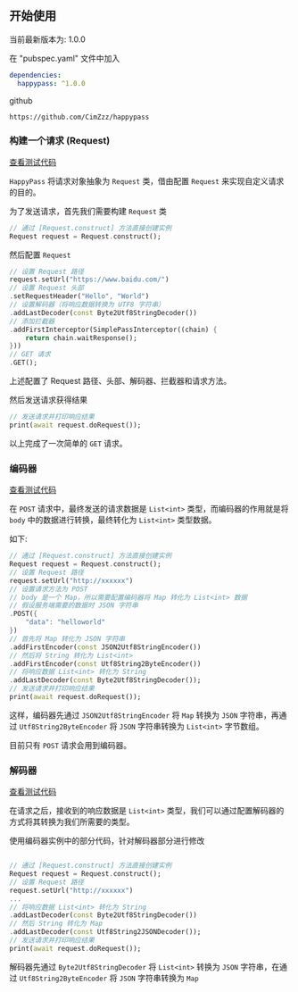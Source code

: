## 开始使用

当前最新版本为: 1.0.0

在 "pubspec.yaml" 文件中加入
```yaml
dependencies:
  happypass: ^1.0.0
```

github
```text
https://github.com/CimZzz/happypass
```

### 构建一个请求 (Request)

[查看测试代码](example/example1.dart)

``HappyPass`` 将请求对象抽象为 `Request` 类，借由配置 `Request` 来实现自定义请求的目的。

为了发送请求，首先我们需要构建 ``Request`` 类

```dart
// 通过 [Request.construct] 方法直接创建实例
Request request = Request.construct();
```

然后配置 ``Request``

```dart
// 设置 Request 路径
request.setUrl("https://www.baidu.com/")
// 设置 Request 头部
.setRequestHeader("Hello", "World")
// 设置解码器（将响应数据转换为 UTF8 字符串）
.addLastDecoder(const Byte2Utf8StringDecoder())
// 添加拦截器
.addFirstInterceptor(SimplePassInterceptor((chain) {
	return chain.waitResponse();
}))
// GET 请求
.GET();
```

上述配置了 Request 路径、头部、解码器、拦截器和请求方法。

然后发送请求获得结果

```dart
// 发送请求并打印响应结果
print(await request.doRequest());
```

以上完成了一次简单的 `GET` 请求。

### 编码器

[查看测试代码](example/example2.dart)

在 `POST` 请求中，最终发送的请求数据是 `List<int>` 类型，而编码器的作用就是将 `body` 中的数据进行转换，最终转化为 `List<int>` 类型数据。

如下:
```dart
// 通过 [Request.construct] 方法直接创建实例
Request request = Request.construct();
// 设置 Request 路径
request.setUrl("http://xxxxxx")
// 设置请求方法为 POST
// body 是一个 Map，所以需要配置编码器将 Map 转化为 List<int> 数据
// 假设服务端需要的数据时 JSON 字符串
.POST({
	"data": "helloworld"
})
// 首先将 Map 转化为 JSON 字符串
.addFirstEncoder(const JSON2Utf8StringEncoder())
// 然后将 String 转化为 List<int>
.addFirstEncoder(const Utf8String2ByteEncoder())
// 将响应数据 List<int> 转化为 String
.addLastDecoder(const Byte2Utf8StringDecoder());
// 发送请求并打印响应结果
print(await request.doRequest());
```

这样，编码器先通过 `JSON2Utf8StringEncoder` 将 ``Map`` 转换为 `JSON` 字符串，再通过 `Utf8String2ByteEncoder` 将 `JSON` 字符串转换为 `List<int>` 字节数组。

目前只有 ``POST`` 请求会用到编码器。

### 解码器

[查看测试代码](example/example3.dart)

在请求之后，接收到的响应数据是 `List<int>` 类型，我们可以通过配置解码器的方式将其转换为我们所需要的类型。

使用编码器实例中的部分代码，针对解码器部分进行修改

```dart

// 通过 [Request.construct] 方法直接创建实例
Request request = Request.construct();
// 设置 Request 路径
request.setUrl("http://xxxxxx")
...
// 将响应数据 List<int> 转化为 String
.addLastDecoder(const Byte2Utf8StringDecoder())
// 然后 String 转化为 Map
.addLastDecoder(const Utf8String2JSONDecoder());
// 发送请求并打印响应结果
print(await request.doRequest());
```

解码器先通过 `Byte2Utf8StringDecoder` 将 `List<int>` 转换为 `JSON` 字符串，在通过 `Utf8String2ByteEncoder` 将 `JSON` 字符串转换为 `Map`

